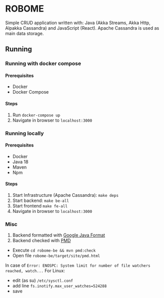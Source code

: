 # ROBOME
Simple CRUD application written with: Java (Akka Streams, Akka Http, Alpakka Cassandra) and JavaScript (React). Apache Cassandra is used as main data storage.

## Running

### Running with docker compose

#### Prerequisites
- Docker
- Docker Compose

#### Steps
1. Run `docker-compose up`
2. Navigate in browser to `localhost:3000`

### Running locally

#### Prerequisites
- Docker
- Java 18
- Maven
- Npm

#### Steps
1. Start Infrastructure (Apache Cassandra): `make deps`
2. Start backend: `make be-all`
3. Start frontend `make fe-all`
4. Navigate in browser to `localhost:3000`


### Misc
1. Backend formatted with [Google Java Format](https://github.com/google/google-java-format)
2. Backend checked with [PMD](https://pmd.github.io/)
- Execute `cd robome-be && mvn pmd:check`
- Open file `robome-be/target/site/pmd.html`


In case of `Error: ENOSPC: System limit for number of file watchers reached, watch...`
For Linux:
- edit (as su) `/etc/sysctl.conf`
- add line `fs.inotify.max_user_watches=524288`
- save